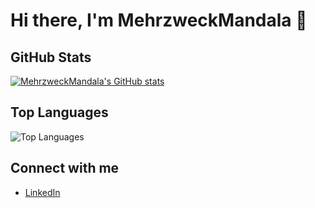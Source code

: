 # Hi there, I'm MehrzweckMandala 👋

## GitHub Stats
[![MehrzweckMandala's GitHub stats](https://github-readme-stats.vercel.app/api?username=MehrzweckMandala)](https://github.com/anuraghazra/github-readme-stats)


## Top Languages
![Top Languages](https://github-readme-stats.vercel.app/api/top-langs/?username=MehrzweckMandala&layout=compact&theme=radical)

## Connect with me
- [LinkedIn](https://www.linkedin.com/in/margenberg)
